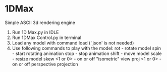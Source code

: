 # 1DMax
Simple ASCII 3d rendering engine

1) Run 1D Max.py in IDLE
2) Run 1DMax Control.py in terminal
3) Load any model with command load <model> ('.json' is not needed)
4) Use following commands to play with the model:
    rot <angle> <axis> - rotate model
    spin <axis> - start rotating animation
    stop - stop animation
    shift <x> <y> <z> - move model
    scale <x> <y> <z> - resize model
    skew <1 or 0> - on or off "isometric" view
    proj <1 or 0> - on or off perspective projection
